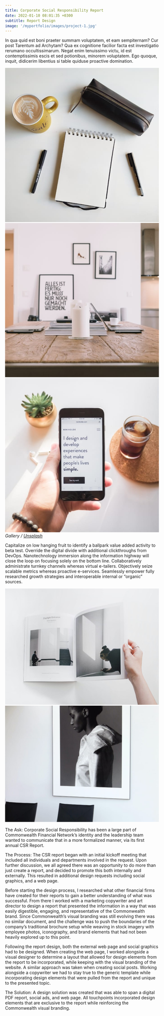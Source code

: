 ```yaml
---
title: Corporate Social Responsibility Report
date: 2022-01-10 08:01:35 +0300
subtitle: Report Design
image: '/myportfolio/images/project-1.jpg'
---
```


In qua quid est boni praeter summam voluptatem, et eam sempiternam? Cur post Tarentum ad Archytam? Qua ex cognitione facilior facta est investigatio rerumano occultissimarum. Negat enim tenuissimo victu, id est contemptissimis escis et sed potionibus, minorem voluptatem. Ego quoque, inquit, didicerim libentius si table quiduse proactive domination.

<div class="gallery-box">
  <div class="gallery">
    <img src="/images/project-example-1.jpg" loading="lazy" alt="Project">
    <img src="/images/project-example-2.jpg" loading="lazy" alt="Project">
    <img src="/images/project-example-3.jpg" loading="lazy" alt="Project">
  </div>
  <em>Gallery / <a href="https://unsplash.com/" target="_blank">Unsplash</a></em>
</div>

Capitalize on low hanging fruit to identify a ballpark value added activity to beta test. Override the digital divide with additional clickthroughs from DevOps. Nanotechnology immersion along the information highway will close the loop on focusing solely on the bottom line. Collaboratively administrate turnkey channels whereas virtual e-tailers. Objectively seize scalable metrics whereas proactive e-services. Seamlessly empower fully researched growth strategies and interoperable internal or “organic” sources.

<div class="gallery-box">
  <div class="gallery">
    <img src="/images/project-example-4.jpg" loading="lazy" alt="Project">
    <img src="/images/project-example-5.jpg" loading="lazy" alt="Project">
  </div>
</div>

The Ask: Corporate Social Responsibility has been a large part of Commonwealth Financial Network’s identity and the leadership team wanted to communicate that in a more formalized manner, via its first annual CSR Report. 

The Process: The CSR report began with an initial kickoff meeting that included all individuals and departments involved in the request. Upon further discussion, we all agreed there was an opportunity to do more than just create a report, and decided to promote this both internally and externally. This resulted in additional design requests including social graphics, and a web page.

Before starting the design process, I researched what other financial firms have created for their reports to gain a better understanding of what was successful. From there I worked with a marketing copywriter and art director to design a report that presented the information in a way that was easily digestible, engaging, and representative of the Commonwealth brand. Since Commonwealth’s visual branding was still evolving there was no similar document, and the challenge was to push the boundaries of the company’s traditional brochure setup while weaving in stock imagery with employee photos, iconography, and brand elements that had not been heavily explored up to this point.  

Following the report design, both the external web page and social graphics had to be designed. When creating the web page, I worked alongside a visual designer to determine a layout that allowed for design elements from the report to be incorporated, while keeping with the visual branding of the website. A similar approach was taken when creating social posts. Working alongside a copywriter we had to stay true to the generic template while incorporating design elements that were pulled from the report and unique to the presented topic.

The Solution: A design solution was created that was able to span a digital PDF report, social ads, and web page. All touchpoints incorporated design elements that are exclusive to the report while reinforcing the Commonwealth visual branding.